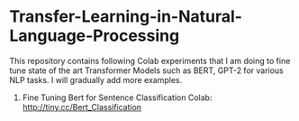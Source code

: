 # Transfer-Learning-in-Natural-Language-Processing

This repository contains following Colab experiments that I am doing to fine tune state of the art Transformer Models such as BERT, GPT-2 for various NLP tasks. I will gradually add more examples.

1) Fine Tuning Bert for Sentence Classification Colab: http://tiny.cc/Bert_Classification
